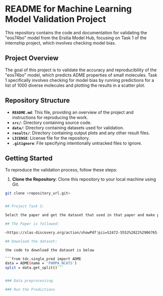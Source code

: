 # README for Machine Learning Model Validation Project

This repository contains the code and documentation for validating the "eos74bo" model from the Ersilia Model Hub, focusing on Task 1 of the internship project, which involves checking model bias.

## Project Overview

The goal of this project is to validate the accuracy and reproducibility of the "eos74bo" model, which predicts ADME properties of small molecules. Task 1 specifically involves checking for model bias by running predictions for a list of 1000 diverse molecules and plotting the results in a scatter plot.

## Repository Structure

- **`README.md`**: This file, providing an overview of the project and instructions for reproducing the work.
- **`src/`**: Directory containing source code.
- **`data/`**: Directory containing datasets used for validation.
- **`results/`**: Directory containing output plots and any other result files.
- **`LICENSE`**: License file for the repository.
- **`.gitignore`**: File specifying intentionally untracked files to ignore.

## Getting Started

To reproduce the validation process, follow these steps:

1. **Clone the Repository**: Clone this repository to your local machine using Git.

```bash
git clone <repository_url.git>


## Project Task 3:

Select the paper and get the dataset that used in that paper and make prediction on that.

## The Paper is followed:

<https://slas-discovery.org/action/showPdf?pii=S2472-5552%2822%2906765-X> that used the PAMPA dataset 

## Download the dataset:

the code to download the dataset is below

```from tdc.single_pred import ADME
data = ADME(name = 'PAMPA_NCATS')
split = data.get_split()```


### Data preprocessing

### Run the Predictions